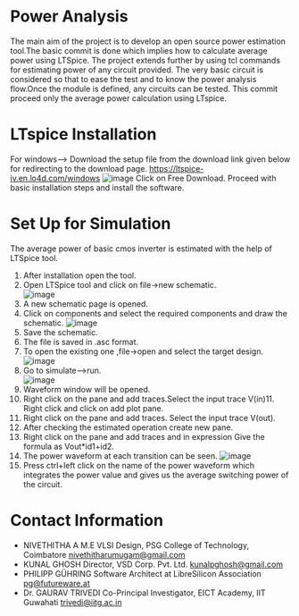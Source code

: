 Power Analysis 
===============

The main aim of the project is to develop an open source power estimation tool.The basic commit is done which implies how to calculate average power using LTSpice. The project extends further by using tcl commands for estimating power of any circuit provided. The very basic circuit is considered so that to ease the test and to know the power analysis flow.Once the module is defined, any circuits can be tested. This commit proceed only the average power calculation using LTspice.

LTspice Installation 
====================
For windows--> Download the setup file from the download link given below for redirecting to the download page.
https://ltspice-iv.en.lo4d.com/windows
![image](https://user-images.githubusercontent.com/46344842/84529388-004e7080-acff-11ea-9d3d-28fbcaef2fd0.png)
Click on Free Download.
Proceed with basic installation steps and install the software.

Set Up for Simulation
===================================
The average power of basic cmos inverter is estimated with the help of LTSpice tool.
1. After installation open the tool.
2. Open LTSpice tool and click on file->new schematic.</br>
![image](https://user-images.githubusercontent.com/46344842/84529596-57544580-acff-11ea-80fe-0f2183812977.png)
3. A new schematic page is opened.
4. Click on components and select the required components and draw the schematic.
![image](https://user-images.githubusercontent.com/46344842/84529687-8074d600-acff-11ea-9311-1134447dfe28.png)
5. Save the schematic.
6. The file is saved in .asc format.
7. To open the existing one ,file->open and select the target design.</br>
![image](https://user-images.githubusercontent.com/46344842/84529765-a9956680-acff-11ea-86b0-40591cb80423.png)
8. Go to simulate-->run.</br>
![image](https://user-images.githubusercontent.com/46344842/84529836-c5007180-acff-11ea-90f4-6b54b4fd9e00.png)
9. Waveform window will be opened.
10. Right click on the pane and add traces.Select the input trace V(in)11. Right click and click on add plot pane.
12. Right click on the pane and add traces. Select the input trace V(out).
13. After checking the estimated operation create new pane.
14. Right click on the pane and add traces and in expression Give the formula as Vout*id1+id2.
15. The power waveform at each transition can be seen.
![image](https://user-images.githubusercontent.com/46344842/84530211-6091e200-ad00-11ea-99a2-b834bf19645e.png)
16. Press ctrl+left click on the name of the power waveform which integrates the power value and gives us the average switching power of the circuit.

Contact Information
===================================
- NIVETHITHA A 
 M.E VLSI Design, PSG College of Technology, Coimbatore
  nivethitharumugam@gmail.com
- KUNAL GHOSH 
 Director, VSD Corp. Pvt. Ltd. 
  kunalpghosh@gmail.com
- PHILIPP GÜHRING 
Software Architect at LibreSilicon Association
  pg@futureware.at
 - Dr. GAURAV TRIVEDI 
 Co-Principal Investigator, EICT Academy, IIT Guwahati
  trivedi@iitg.ac.in
